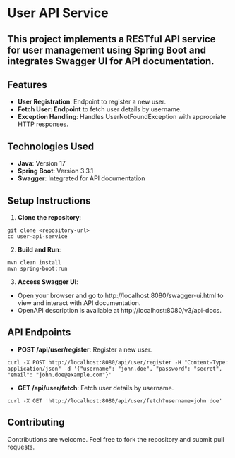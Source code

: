 # User API Service 
## This project implements a RESTful API service for user management using Spring Boot and integrates Swagger UI for API documentation.
## Features

+ **User Registration**: Endpoint to register a new user.
+ **Fetch User: Endpoint** to fetch user details by username.
+ **Exception Handling**: Handles UserNotFoundException with appropriate HTTP responses.
## Technologies Used
+ **Java**: Version 17
+ **Spring Boot**: Version 3.3.1
+ **Swagger**: Integrated for API documentation
 
## Setup Instructions
1. **Clone the repository**:


```
git clone <repository-url>
cd user-api-service
```
2. **Build and Run**:
```
mvn clean install
mvn spring-boot:run
```
3. **Access Swagger UI**:

+ Open your browser and go to http://localhost:8080/swagger-ui.html to view and interact with API documentation.
+ OpenAPI description is available at http://localhost:8080/v3/api-docs.
## API Endpoints
+ **POST /api/user/register**: Register a new user.

```
curl -X POST http://localhost:8080/api/user/register -H "Content-Type: application/json" -d '{"username": "john.doe", "password": "secret", "email": "john.doe@example.com"}'
```
+ **GET /api/user/fetch**: Fetch user details by username.
```
curl -X GET 'http://localhost:8080/api/user/fetch?username=john doe'
```
## Contributing
Contributions are welcome. Feel free to fork the repository and submit pull requests.
